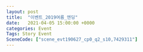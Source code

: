 ```yaml
---
layout: post
title:  "이벤트_2019여름_엔딩"
date:   2021-04-05 15:00:00 +0000
categories: Event
Tags: Story Event
SceneCode: ["scene_evt190627_cp0_q2_s10,7429311"]
---
```

